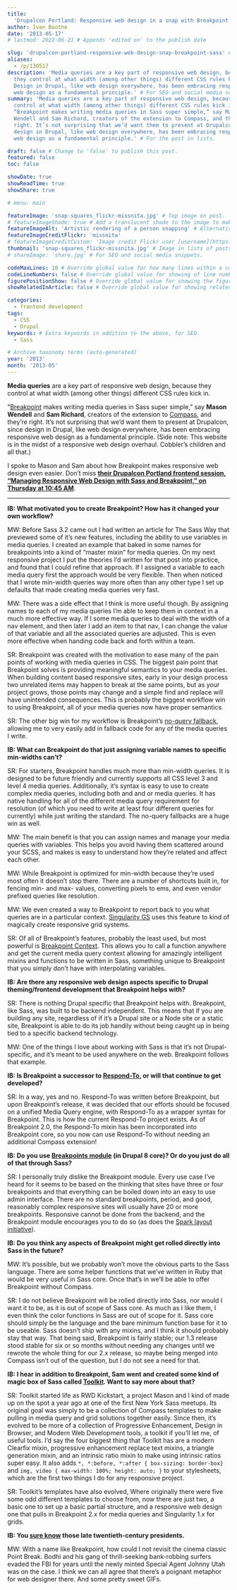 ```yaml
---
title:
  'Drupalcon Portland: Responsive web design in a snap with Breakpoint and Sass'
author: Ivan Boothe
date: '2013-05-17'
# lastmod: 2022-06-21 # Appends 'edited on' to the publish date

slug: 'drupalcon-portland-responsive-web-design-snap-breakpoint-sass' # Recommended length is 3 to 5 words.
aliases:
  - /p/130517
description: 'Media queries are a key part of responsive web design, because
  they control at what width (among other things) different CSS rules kick in.
  Design in Drupal, like web design everywhere, has been embracing responsive
  web design as a fundamental principle.' # For SEO and social media snippets.
summary: 'Media queries are a key part of responsive web design, because they
  control at what width (among other things) different CSS rules kick in.
  “Breakpoint makes writing media queries in Sass super simple,” say Mason
  Wendell and Sam Richard, creators of the extension to Compass, and they’re
  right. It’s not surprising that we’d want them to present at Drupalcon, since
  design in Drupal, like web design everywhere, has been embracing responsive
  web design as a fundamental principle.' # For the post in lists.

draft: false # Change to 'false' to publish this post.
featured: false
toc: false

showDate: true
showReadTime: true
showShare: true

# menu: main

featureImage: 'snap-squares_flickr-missnita.jpg' # Top image on post.
# featureImageShade: true # Add a translucent shade to the image to make overlaid text easier to read.
featureImageAlt: 'Artistic rendering of a person snapping' # Alternative text for featured image.
featureImageCreditFlickr: 'missnita'
# featureImageCreditCustom: 'Image credit Flickr user [username](https://www.flickr.com/photos/username).'
thumbnail: 'snap-squares_flickr-missnita.jpg' # Image in lists of posts.
# shareImage: 'share.jpg' # For SEO and social media snippets.

codeMaxLines: 10 # Override global value for how many lines within a code block before auto-collapsing.
codeLineNumbers: false # Override global value for showing of line numbers within code block.
figurePositionShow: false # Override global value for showing the figure label.
showRelatedInArticle: false # Override global value for showing related posts in this series at the end of the content.

categories:
  - frontend development
tags:
  - CSS
  - Drupal
keywords: # Extra keywords in addition to the above, for SEO.
  - Sass

# Archive taxonomy terms (auto-generated)
year: '2013'
month: '2013-05'
---
```


**Media queries** are a key part of responsive web design, because they control
at what width (among other things) different CSS rules kick in.

“[Breakpoint](http://breakpoint-sass.com/) makes writing media queries in Sass
super simple,” say **Mason Wendell** and **Sam Richard**, creators of the
extension to [Compass](http://compass-style.org/), and they’re right. It’s not
surprising that we’d want them to present at Drupalcon, since design in Drupal,
like web design everywhere, has been embracing responsive web design as a
fundamental principle. (Side note: This website is in the midst of a responsive
web design overhaul. Cobbler’s children and all that.)

I spoke to Mason and Sam about how Breakpoint makes responsive web design even
easier. Don’t miss
**[their Drupalcon Portland frontend session, “Managing Responsive Web Design with Sass and Breakpoint,” on Thursday at 10:45 AM](https://portland2013.drupal.org/session/managing-responsive-web-design-sass-and-breakpoint.html)**.

---

**IB: What motivated you to create Breakpoint? How has it changed your own
workflow?**

MW: Before Sass 3.2 came out I had written an article for The Sass Way that
previewed some of it’s new features, including the ability to use variables in
media queries. I created an example that baked in some names for breakpoints
into a kind of “master mixin” for media queries. On my next responsive project I
put the theories I’d written for that post into practice, and found that I could
refine that approach. If I assigned a variable to each media query first the
approach would be very flexible. Then when noticed that I wrote min-width
queries way more often than any other type I set up defaults that made creating
media queries very fast.

MW: There was a side effect that I think is more useful though. By assigning
names to each of my media queries I’m able to keep them in context in a much
more effective way. If I some media queries to deal with the width of a nav
element, and then later I add an item to that nav, I can change the value of
that variable and all the associated queries are adjusted. This is even more
effective when handing code back and forth within a team.

SR: Breakpoint was created with the motivation to ease many of the pain points
of working with media queries in CSS. The biggest pain point that Breakpoint
solves is providing meaningful semantics to your media queries. When building
content based responsive sites, early in your design process two unrelated items
may happen to break at the same points, but as your project grows, those points
may change and a simple find and replace will have unintended consequences. This
is probably the biggest workflow win to using Breakpoint, all of your media
queries now have proper semantics.

SR: The other big win for my workflow is Breakpoint’s
[no-query fallback](https://github.com/at-import/breakpoint/wiki/No-Query-Fallbacks),
allowing me to very easily add in fallback code for any of the media queries I
write.

**IB: What can Breakpoint do that just assigning variable names to specific
min-widths can’t?**

SR: For starters, Breakpoint handles much more than min-width queries. It is
designed to be future friendly and currently supports all CSS level 3 and level
4 media queries. Additionally, it’s syntax is easy to use to create complex
media queries, including both and and or media queries. It has native handling
for all of the different media query requirement for resolution (of which you
need to write at least four different queries for currently) while just writing
the standard. The no-query fallbacks are a huge win as well.

MW: The main benefit is that you can assign names and manage your media queries
with variables. This helps you avoid having them scattered around your SCSS, and
makes is easy to understand how they’re related and affect each other.

MW: While Breakpoint is optimized for min-width because they’re used most often
it doesn’t stop there. There are a number of shortcuts built in, for fencing
min- and max- values, converting pixels to ems, and even vendor prefixed queries
like resolution.

MW: We even created a way to Breakpoint to report back to you what queries are
in a particular context.
[Singularity GS](https://github.com/at-import/Singularity) uses this feature to
kind of magically create responsive grid systems.

SR: Of all of Breakpoint’s features, probably the least used, but most powerful
is
[Breakpoint Context](https://github.com/at-import/breakpoint/wiki/Breakpoint-Context).
This allows you to call a function anywhere and get the current media query
context allowing for amazingly intelligent mixins and functions to be written in
Sass, something unique to Breakpoint that you simply don’t have with
interpolating variables.

**IB: Are there any responsive web design aspects specific to Drupal
theming/frontend development that Breakpoint helps with?**

SR: There is nothing Drupal specific that Breakpoint helps with. Breakpoint,
like Sass, was built to be backend independent. This means that if you are
building any site, regardless of if it’s a Drupal site or a Node site or a
static site, Breakpoint is able to do its job handily without being caught up in
being tied to a specific backend technology.

MW: One of the things I love about working with Sass is that it’s not
Drupal-specific, and it’s meant to be used anywhere on the web. Breakpoint
follows that example.

**IB: Is Breakpoint a successor to
[Respond-To](https://github.com/snugug/respond-to), or will that continue to get
developed?**

SR: In a way, yes and no. Respond-To was written before Breakpoint, but upon
Breakpoint’s release, it was decided that our efforts should be focused on a
unified Media Query engine, with Respond-To as a wrapper syntax for Breakpoint.
This is how the current Respond-To project exists. As of Breakpoint 2.0, the
Respond-To mixin has been incorporated into Breakpoint core, so you now can use
Respond-To without needing an additional Compass extension!

**IB: Do you use
[Breakpoints module](https://www.drupal.org/project/breakpoints) (in Drupal 8
core)? Or do you just do all of that through Sass?**

SR: I personally truly dislike the Breakpoint module. Every use case I’ve heard
for it seems to be based on the thinking that sites have three or four
breakpoints and that everything can be boiled down into an easy to use admin
interface. There are no standard breakpoints, period, and good, reasonably
complex responsive sites will usually have 20 or more breakpoints. Responsive
cannot be done from the backend, and the Breakpoint module encourages you to do
so (as does the
[Spark layout initiative](https://www.drupal.org/project/spark)).

**IB: Do you think any aspects of Breakpoint might get rolled directly into Sass
in the future?**

MW: It’s possible, but we probably won’t move the obvious parts to the Sass
language. There are some helper functions that we’ve written in Ruby that would
be very useful in Sass core. Once that’s in we’ll be able to offer Breakpoint
without Compass.

SR: I do not believe Breakpoint will be rolled directly into Sass, nor would I
want it to be, as it is out of scope of Sass core. As much as I like them, I
even think the color functions in Sass are out of scope for it. Sass core should
simply be the language and the bare minimum function base for it to be useable.
Sass doesn’t ship with any mixins, and I think it should probably stay that way.
That being said, Breakpoint is fairly stable; our 1.3 release stood stable for
six or so months without needing any changes until we rewrote the whole thing
for our 2.x release, so maybe being merged into Compass isn’t out of the
question, but I do not see a need for that.

**IB: I hear in addition to Breakpoint, Sam went and created some kind of magic
box of Sass called [Toolkit](https://github.com/at-import/toolkit). Want to say
more about that?**

SR: Toolkit started life as RWD Kickstart, a project Mason and I kind of made up
on the spot a year ago at one of the first New York Sass meetups. Its original
goal was simply to be a collection of Compass templates to make pulling in media
query and grid solutions together easily. Since then, it’s evolved to be more of
a collection of Progressive Enhancement, Design in Browser, and Modern Web
Development tools, a toolkit if you’ll let me, of useful tools. I’d say the four
biggest thing that Toolkit has are a modern Clearfix mixin, progressive
enhancement replace text mixins, a triangle generation mixin, and an intrinsic
ratio mixin to make using intrinsic ratios super easy. It also adds
`*, *:before, *:after { box-sizing: border-box}` and
`img, video { max-width: 100%; height: auto; }` to your stylesheets, which are
the first two things I do for any responsive project.

SR: Toolkit’s templates have also evolved, Where originally there were five some
odd different templates to choose from, now there are just two, a basic one to
set up a basic partial structure, and a responsive web design one that pulls in
Breakpoint 2.x for media queries and Singularity 1.x for grids.

**IB: You [sure know](http://breakpoint-sass.com/) those late twentieth-century
presidents.**

MW: With a name like Breakpoint, how could I not revisit the cinema classic
Point Break. Bodhi and his gang of thrill-seeking bank-robbing surfers evaded
the FBI for years until the newly minted Special Agent Johnny Utah was on the
case. I think we can all agree that there’s a poignant metaphor for web designer
there. And some pretty sweet GIFs.
